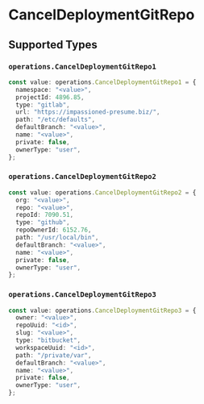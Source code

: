 # CancelDeploymentGitRepo


## Supported Types

### `operations.CancelDeploymentGitRepo1`

```typescript
const value: operations.CancelDeploymentGitRepo1 = {
  namespace: "<value>",
  projectId: 4896.85,
  type: "gitlab",
  url: "https://impassioned-presume.biz/",
  path: "/etc/defaults",
  defaultBranch: "<value>",
  name: "<value>",
  private: false,
  ownerType: "user",
};
```

### `operations.CancelDeploymentGitRepo2`

```typescript
const value: operations.CancelDeploymentGitRepo2 = {
  org: "<value>",
  repo: "<value>",
  repoId: 7090.51,
  type: "github",
  repoOwnerId: 6152.76,
  path: "/usr/local/bin",
  defaultBranch: "<value>",
  name: "<value>",
  private: false,
  ownerType: "user",
};
```

### `operations.CancelDeploymentGitRepo3`

```typescript
const value: operations.CancelDeploymentGitRepo3 = {
  owner: "<value>",
  repoUuid: "<id>",
  slug: "<value>",
  type: "bitbucket",
  workspaceUuid: "<id>",
  path: "/private/var",
  defaultBranch: "<value>",
  name: "<value>",
  private: false,
  ownerType: "user",
};
```

